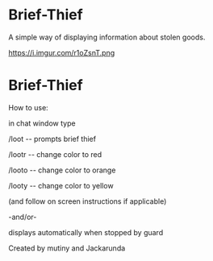 # Brief-Thief
A simple way of displaying information about stolen goods.

https://i.imgur.com/r1oZsnT.png

# Brief-Thief

How to use:

in chat window type

/loot  -- prompts brief thief

/lootr -- change color to red

/looto -- change color to orange

/looty -- change color to yellow

(and follow on screen instructions if applicable)

-and/or-

displays automatically when stopped by guard

Created by mutiny and Jackarunda
